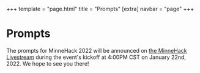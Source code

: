 +++
template = "page.html"
title = "Prompts"
[extra]
navbar = "page"
+++

# Prompts

The prompts for MinneHack 2022 will be announced on [the MinneHack Livestream](https://www.twitch.tv/minnehack) during the event's kickoff at 4:00PM CST on January 22nd, 2022. We hope to see you there!